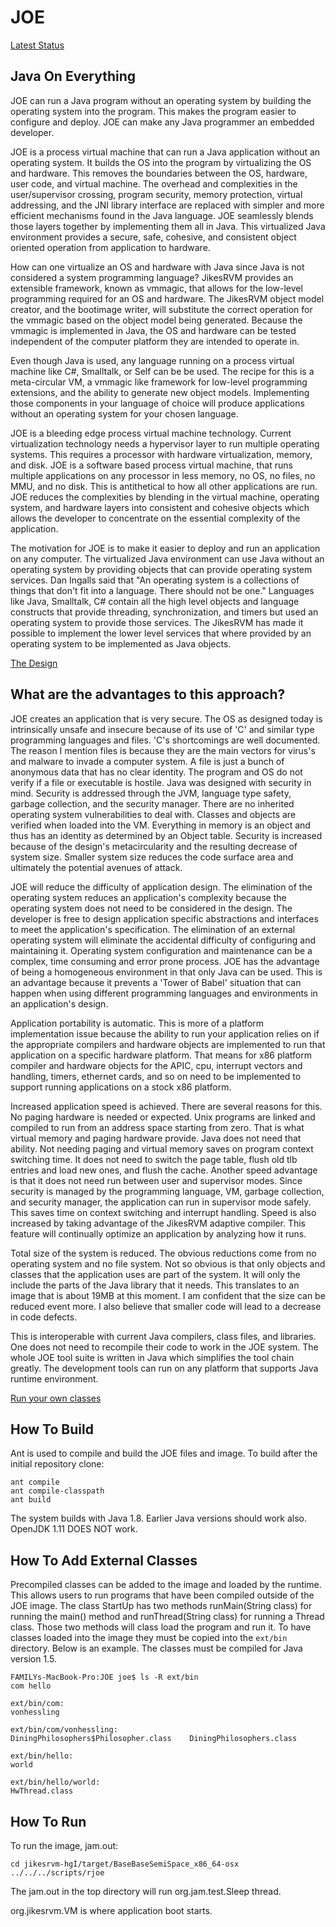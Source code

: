 # JOE

[Latest Status](https://github.com/joekoolade/JOE/wiki)

## Java On Everything

JOE can run a Java program without an operating system by building the operating system into the program. This makes the program easier to configure and deploy. JOE can make any Java programmer an embedded developer.

JOE is a process virtual machine that can run a Java application without an operating system. It builds the OS into the program by virtualizing the OS and hardware. This removes the boundaries between the OS, hardware, user code, and virtual machine. The overhead and complexities in the user/supervisor crossing, program security, memory protection, virtual addressing, and the JNI library interface are replaced with simpler and more efficient mechanisms found in the Java language. JOE seamlessly blends those layers together by implementing them all in Java. This virtualized Java environment provides a secure, safe, cohesive, and consistent object oriented operation from application to hardware.

How can one virtualize an OS and hardware with Java since Java is not considered a system programming language? JikesRVM provides an extensible framework, known as vmmagic, that allows for the low-level programming required for an OS and hardware. The JikesRVM object model creator, and the bootimage writer, will substitute the correct operation for the vmmagic based on the object model being generated. Because the vmmagic is implemented in Java, the OS and hardware can be tested independent of the computer platform they are intended to operate in.

Even though Java is used, any language running on a process virtual machine like C#, Smalltalk, or Self can be be used. The recipe for this is a meta-circular VM, a vmmagic like framework for low-level programming extensions, and the ability to generate new object models. Implementing those components in your language of choice will produce applications without an operating system for your chosen language.

JOE is a bleeding edge process virtual machine technology. Current virtualization technology needs a hypervisor layer to run multiple operating systems.  This requires  a processor with hardware virtualization, memory, and disk. JOE is a software based process virtual machine, that runs multiple applications on any processor in less memory, no OS, no files, no MMU, and no disk. This is antithetical to how all other applications are run. JOE reduces the complexities by blending in the virtual machine, operating system, and hardware layers into consistent and cohesive objects which allows the developer to concentrate on the essential complexity of the application.

The motivation for JOE is to make it easier to deploy and run an application on any computer. The virtualized Java environment can use Java without an operating system by providing objects that can provide operating system services. Dan Ingalls said that "An operating system is a collections of things that don't fit into a language. There should not be one." Languages like Java, Smalltalk, C# contain all the high level objects and language constructs that provide threading, synchronization, and timers but used an operating system to provide those services. The JikesRVM has made it possible to implement the lower level services that where provided by an operating system to be implemented as Java objects.

[The Design](DESIGN.md)

## What are the advantages to this approach?

JOE creates an application that is very secure. The OS as designed today is intrinsically unsafe and insecure because of its  use of  'C' and similar type programming languages and files. 'C's shortcomings are well documented. The reason I mention files is because they are the main vectors for virus's and malware to invade a computer system. A file is just a bunch of anonymous data that has no clear identity. The program and OS  do not verify if a file or executable is hostile. Java was designed with security in mind. Security is addressed through the JVM, language type safety, garbage collection, and the security manager. There are no inherited operating system vulnerabilities to deal with. Classes and objects are verified when loaded into the VM. Everything in memory is an object and thus has an identity as determined by an Object table. Security is increased because of the design's metacircularity and the resulting decrease of system size. Smaller system size reduces the code surface area and ultimately the potential avenues of attack.

JOE will reduce the difficulty of application design. The elimination of the operating system  reduces an application's complexity because the operating system does not need to be considered in the design. The developer is free to design application specific abstractions and interfaces to meet the application's specification. The elimination of an external operating system will eliminate the accidental difficulty of configuring and maintaining it. Operating system configuration and maintenance can be a complex, time consuming and error prone process. JOE has the advantage of being a homogeneous environment in that only Java can be used. This is an advantage because it prevents a 'Tower of Babel' situation that can happen when using different programming languages and environments in an application's design.

Application portability is automatic. This is more of a platform implementation issue because the ability to run your application relies on if the appropriate compilers and hardware objects are implemented to run that application on a specific hardware platform. That means for x86 platform compiler and hardware objects for the APIC, cpu, interrupt vectors and handling, timers, ethernet cards, and so on need to be implemented to support running applications on a stock x86 platform.

Increased application speed is achieved. There are several reasons for this. No paging hardware is needed or expected. Unix programs are linked and compiled to run from an address space starting from zero. That is what virtual memory and paging hardware provide. Java does not need that ability. Not needing paging and virtual memory saves on program context switching time. It does not need to switch the page table, flush old tlb entries and load new ones, and flush the cache. Another speed advantage is that it does not need run between user and supervisor modes. Since security is managed by the programming language, VM, garbage collection, and security manager, the application can run in supervisor mode safely. This saves time on context switching and interrupt handling. Speed is also increased by taking advantage of the JikesRVM adaptive compiler. This feature will continually optimize an application by analyzing how it runs.

Total size of the system is reduced. The obvious reductions come from no operating system and no file system. Not so obvious is that only objects and classes that the application uses are part of the system. It will only the include the parts of the Java library that it needs. This translates to an image that is about 19MB at this moment. I am confident that the size can be reduced event more. I also believe that smaller code will lead to a decrease in code defects.

This is interoperable with current Java compilers, class files, and libraries. One does not need to recompile their code to work in the JOE system. The whole JOE tool suite is written in Java which simplifies the tool chain greatly. The development tools can run on any platform that supports Java runtime environment.

[Run your own classes](HelloWorldClass.md)

## How To Build

Ant is used to compile and build the JOE files and image. To build after the initial repository clone:
```
ant compile
ant compile-classpath
ant build
```
The system builds with Java 1.8. Earlier Java versions should work also. OpenJDK 1.11 DOES NOT work.

## How To Add External Classes

Precompiled classes can be added to the image and loaded by the runtime. This allows users to run  programs that have been compiled outside of the JOE image. The class StartUp has two methods runMain(String class) for running the main() method and runThread(String class)  for running a Thread class. Those two methods will class load the program and run it. To have classes loaded into the image they must be copied into the `ext/bin` directory. Below is an example. The classes must be compiled for Java version 1.5.

```
FAMILYs-MacBook-Pro:JOE joe$ ls -R ext/bin
com	hello

ext/bin/com:
vonhessling

ext/bin/com/vonhessling:
DiningPhilosophers$Philosopher.class	DiningPhilosophers.class

ext/bin/hello:
world

ext/bin/hello/world:
HwThread.class
```
## How To Run

To run the image, jam.out:
```
cd jikesrvm-hgÍ/target/BaseBaseSemiSpace_x86_64-osx
../../../scripts/rjoe
```

The jam.out in the top directory will run org.jam.test.Sleep thread.

org.jikesrvm.VM is where application boot starts.
